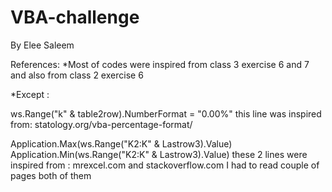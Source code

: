 # VBA-challenge
By Elee Saleem

References:
*Most of codes were inspired from class 3 exercise 6 and 7 and also from class 2 exercise 6

*Except :

ws.Range("k" & table2row).NumberFormat = "0.00%" this line was inspired from:
statology.org/vba-percentage-format/

Application.Max(ws.Range("K2:K" & Lastrow3).Value)
Application.Min(ws.Range("K2:K" & Lastrow3).Value) these 2 lines were inspired from :
mrexcel.com and stackoverflow.com I had to read couple of pages both of them
